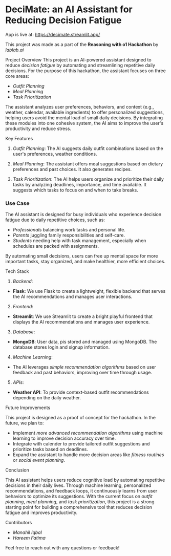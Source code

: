 # DeciMate: an AI Assistant for Reducing Decision Fatigue
App is live at: https://decimate.streamlit.app/

This project was made as a part of the **Reasoning with o1 Hackathon** by *lablab.ai*

Project Overview
This project is an AI-powered assistant designed to reduce *decision fatigue* by automating and streamlining repetitive daily decisions. For the purpose of this hackathon, the assistant focuses on three core areas:
- *Outfit Planning*
- *Meal Planning*
- *Task Prioritization*

The assistant analyzes user preferences, behaviors, and context (e.g., weather, calendar, available ingredients) to offer personalized suggestions, helping users avoid the mental load of small daily decisions. By integrating these modules into one cohesive system, the AI aims to improve the user's productivity and reduce stress.

Key Features

1. *Outfit Planning*: The AI suggests daily outfit combinations based on the user's preferences, weather conditions.
   
2. *Meal Planning*: The assistant offers meal suggestions based on dietary preferences and past choices. It also generates recipes.
   
3. *Task Prioritization*: The AI helps users organize and prioritize their daily tasks by analyzing deadlines, importance, and time available. It suggests which tasks to focus on and when to take breaks.

### Use Case

The AI assistant is designed for busy individuals who experience decision fatigue due to daily repetitive choices, such as:
- *Professionals* balancing work tasks and personal life.
- *Parents* juggling family responsibilities and self-care.
- *Students* needing help with task management, especially when schedules are packed with assignments.

By automating small decisions, users can free up mental space for more important tasks, stay organized, and make healthier, more efficient choices.


Tech Stack

1. *Backend*: 
- **Flask**: We use Flask to create a lightweight, flexible backend that serves the AI recommendations and manages user interactions.

2. *Frontend*: 
- **Streamlit**: We use Streamlit to create a bright playful frontend that displays the AI recommendations and manages user experience.
  
3. *Database*:
- **MongoDB**: User data, pis stored and managed using MongoDB. The database stores login and signup information.
  
4. *Machine Learning*:
- The AI leverages *simple recommendation algorithms* based on user feedback and past behaviors, improving over time through usage.
  
5. *APIs*:
- **Weather API**: To provide context-based outfit recommendations depending on the daily weather.


Future Improvements

This project is designed as a proof of concept for the hackathon. In the future, we plan to:
- Implement *more advanced recommendation algorithms* using machine learning to improve decision accuracy over time.
- Integrate with calender to provide tailored outfit suggestions and prioritize tasks based on deadlines.
- Expand the assistant to handle more decision areas like *fitness routines* or *social event planning*.

Conclusion

This AI assistant helps users reduce cognitive load by automating repetitive decisions in their daily lives. Through machine learning, personalized recommendations, and feedback loops, it continuously learns from user behaviors to optimize its suggestions. With the current focus on *outfit planning*, *meal planning*, and *task prioritization*, this project is a strong starting point for building a comprehensive tool that reduces decision fatigue and improves productivity.


Contributors

- *Manahil Iqbal*
- *Hareem Fatima*

Feel free to reach out with any questions or feedback!
